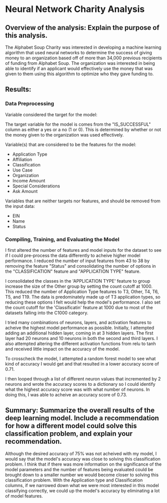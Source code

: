 # Neural Network Charity Analysis

## Overview of the analysis: Explain the purpose of this analysis.
The Alphabet Soup Charity was interested in developing a machine learning algorithm that used neural networks to determine the success of giving money to an organization based off of more than 34,000 previous recipients of funding from Alphabet Soup. The organization was interested in being able to identify if an applicant would effectively use the money that was given to them using this algorithm to optimize who they gave funding to.

## Results:

### Data Preprocessing

Variable considered the target for the model:

The target variable for the model is comes from the "IS_SUCCESSFUL" column as either a yes or a no (1 or 0). This is determined by whether or not the money given to the organization was used effectively.

Variable(s) that are considered to be the features for the model:
- Application Type
- Affiliation
- Classification
- Use Case
- Organization
- Income Amount
- Special Considerations
- Ask Amount

Variables that are neither targets nor features, and should be removed from the input data:
- EIN
- Name
- Status

### Compiling, Training, and Evaluating the Model

I first altered the number of features and model inputs for the dataset to see if I could pre-process the data differently to acheive higher model performance. I reduced the number of input features from 43 to 38 by removing the feature "Status" and  consolidating the number of options in the "CLASSIFICATION" feature and "APPLICATION TYPE" feature. 

I consolidated the classes in the 'APPLICATION TYPE' feature to group increase the size of the Other group by setting the count cutoff at 1000.  This reduced the number of Application Type features to T3, Other, T4, T6, T5, and T19. The data is predominately made up of T3 application types, so reducing these options I felt would help the model's performance. I also set the count cutoff for the 'Classificatin' feature at 1000 due to most of the datasets falling into the C1000 category. 

I tried many combinations of neurons, layers, and activation features to acheive the highest model performance as possible.  Initially, I attempted adding an additional hidden layer, coming in at 3 hidden layers.  The first layer had 20 neurons and 10 neurons in both the second and third layers. I also attempted altering the different activation functions from relu to tanh and received little impact on the accuracy of the model. 

To crosscheck the model, I attempted a random forest model to see what kind of accuracy I would get and that resulted in a lower accuracy score of 0.71.

I then looped through a list of different neuron values that incremented by 2 neurons and wrote the accuracy scores to a dictionary so I could identify what the highest accuracy score was with what number of neurons.  In doing this, I was able to acheive an accuracy score of 0.73.

## Summary: Summarize the overall results of the deep learning model. Include a recommendation for how a different model could solve this classification problem, and explain your recommendation.

Although the desired accuracy of 75% was not acheived with my model, I would say that the model's accuracy was close to solving this classification problem. I think that if there was more information on the significance of the model parameters and the number of features being evaluated could be brought down to a smaller number we would become closer to solving this classification problem. With the Application type and Classification columns, if we narrowed down what we were most interested in this model classifying correctly, we could up the model's accuracy by eliminating a lot of model features.

